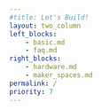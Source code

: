 ```yaml
---
#title: Let's Build!
layout: two_column
left_blocks:
    - basic.md
    - faq.md
right_blocks:
    - hardware.md
    - maker_spaces.md
permalink: /
priority: 7
---
```

